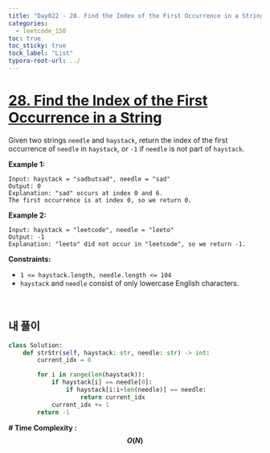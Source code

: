 ```yaml
---
title: "Day022 - 28. Find the Index of the First Occurrence in a String "
categories:
  - leetcode_150
toc: true
toc_sticky: true
tock_label: "List"
typora-root-url: ../
---
```



# [28. Find the Index of the First Occurrence in a String](https://leetcode.com/problems/find-the-index-of-the-first-occurrence-in-a-string/)

Given two strings `needle` and `haystack`, return the index of the first occurrence of `needle` in `haystack`, or `-1` if `needle` is not part of `haystack`.

 

**Example 1:**

```
Input: haystack = "sadbutsad", needle = "sad"
Output: 0
Explanation: "sad" occurs at index 0 and 6.
The first occurrence is at index 0, so we return 0.
```

**Example 2:**

```
Input: haystack = "leetcode", needle = "leeto"
Output: -1
Explanation: "leeto" did not occur in "leetcode", so we return -1.
```

 

**Constraints:**

- `1 <= haystack.length, needle.length <= 104`
- `haystack` and `needle` consist of only lowercase English characters.

<br>

## **내 풀이**

```python
class Solution:
    def strStr(self, haystack: str, needle: str) -> int:
        current_idx = 0

        for i in range(len(haystack)):
            if haystack[i] == needle[0]:
                if haystack[i:i+len(needle)] == needle:
                    return current_idx
            current_idx += 1
        return -1
```





**\# Time Complexity  : $$O(N)$$** 

<br>

